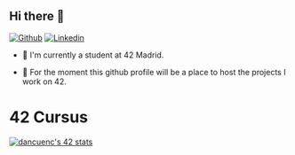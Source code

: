## Hi there 👋
[![Github](https://img.shields.io/badge/-Github-000?style=flat&logo=Github&logoColor=white)](https://github.com/dancuenc)
[![Linkedin](https://img.shields.io/badge/-LinkedIn-blue?style=flat&logo=Linkedin&logoColor=white)](www.linkedin.com/in/daniel-cuenca-gutiérrez)

- 🔭 I'm currently a student at 42 Madrid.

- 🌱 For the moment this github profile will be a place to host the projects I work on 42.

# 42 Cursus

[![dancuenc's 42 stats](https://badge.mediaplus.ma/darkblue/dancuenc)](https://github.com/dancuenc/badge42)


<!--
**dcuencag/dcuencag** is a ✨ _special_ ✨ repository because its `README.md` (this file) appears on your GitHub profile.

Here are some ideas to get you started:

- 🔭 I’m currently working on ...
- 🌱 I’m currently learning ...
- 👯 I’m looking to collaborate on ...
- 🤔 I’m looking for help with ...
- 💬 Ask me about ...
- 📫 How to reach me: ...
- 😄 Pronouns: ...
- ⚡ Fun fact: ...
-->
